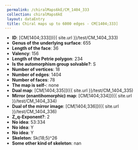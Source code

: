 ```yaml
--- 
 permalink: /chiralMaps6kE/CM_1404_333 
 collection: chiralMaps6kE
 layout: dataEntry
 title: Chiral maps up to 6000 edges - CM[1404;333]
---
```


- **ID**: [CM[1404;333]]({{ site.url }}/test/CM_1404_333)
- **Genus of the underlying surface**: 655
- **Length of the face**: 36
- **Valency**: 156
- **Length of the Petrie polygon**: 234
- **Is the automorphism group solvable?**: S
- **Number of vertices**: 18
- **Number of edges**: 1404
- **Number of faces**: 78
- **The map is self-**: none
- **Dual map**: [CM[1404;335]]({{ site.url }}/test/CM_1404_335)
- **Mirror (enantihomorphic) map**: [CM[1404;334]]({{ site.url }}/test/CM_1404_334)
- **Dual of the mirror image**: [CM[1404;336]]({{ site.url }}/test/CM_1404_336)
- **Z_q-Exponent?**: 2
- **No idea**:  53:334
- **No idea**: Y
- **No idea**: Y
- **Skeleton**: Sk(18;5)^26
- **Some other kind of skeleton**: nan
